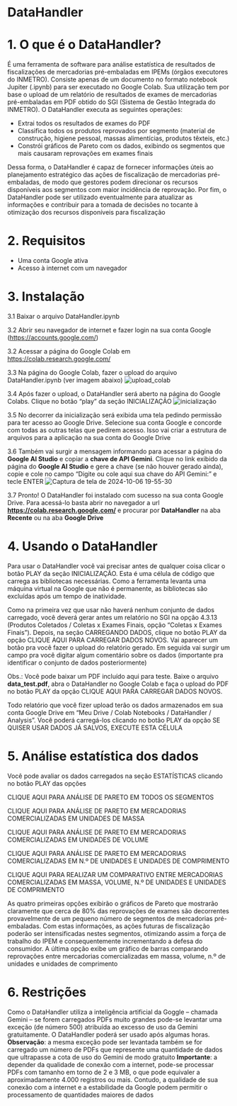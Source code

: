 # DataHandler
# 1. O que é o DataHandler?
É uma ferramenta de software para análise estatística de resultados de fiscalizações de mercadorias pré-embaladas em IPEMs (órgãos executores do INMETRO).
Consiste apenas de um documento no formato notebook Jupiter (.ipynb) para ser executado no Google Colab. Sua utilização tem por base o upload de um relatório de resultados de exames de mercadorias pré-embaladas em PDF obtido do SGI (Sistema de Gestão Integrada do INMETRO). O DataHandler executa as seguintes operações:

- Extrai todos os resultados de exames do PDF
- Classifica todos os produtos reprovados por segmento (material de construção, higiene pessoal, massas alimentícias, produtos têxteis, etc.)
- Constrói gráficos de Pareto com os dados, exibindo os segmentos que mais causaram reprovações em exames finais

Dessa forma, o DataHandler é capaz de fornecer informações úteis ao planejamento estratégico das ações de fiscalização de mercadorias pré-embaladas, de modo que gestores podem direcionar os recursos disponíveis aos segmentos com maior incidência de reprovação.
Por fim, o DataHandler pode ser utilizado eventualmente para atualizar as informações e contribuir para a tomada de decisões no tocante à otimização dos recursos disponíveis para fiscalização

#  2. Requisitos
- Uma conta Google ativa
- Acesso à internet com um navegador

# 3. Instalação
3.1 Baixar o arquivo DataHandler.ipynb

3.2 Abrir seu navegador de internet e fazer login na sua conta Google (https://accounts.google.com/)

3.2 Acessar a página do Google Colab em https://colab.research.google.com/

3.3 Na página do Google Colab, fazer o upload do arquivo DataHandler.ipynb (ver imagem abaixo)
![upload_colab](https://github.com/user-attachments/assets/90b42f84-bf1c-4ad3-926d-b8ddee7a5b24)


3.4 Após fazer o upload, o DataHandler será aberto na página do Google Colabs. Clique no botão “play” da seção INICIALIZAÇÃO
![inicialização](https://github.com/user-attachments/assets/960a4264-040b-4bb3-b8fc-aa908d602f44)


3.5 No decorrer da inicialização será exibida uma tela pedindo permissão para ter acesso ao Google Drive. Selecione sua conta Google e concorde com todas as outras telas que pedirem acesso. Isso vai criar a estrutura de arquivos para a aplicação na sua conta do Google Drive

3.6 Também vai surgir a mensagem informando para acessar a página do **Google AI Studio** e copiar a **chave de API Gemini**. Clique no link exibido da página do **Google AI Studio** e gere a chave (se não houver gerado ainda), copie e cole no campo “Digite ou cole aqui sua chave do API Gemini:” e tecle ENTER
![Captura de tela de 2024-10-06 19-55-30](https://github.com/user-attachments/assets/f7e52790-6aec-4816-ac42-5d376f66bf2a)


3.7 Pronto! O DataHandler foi instalado com sucesso na sua conta Google Drive. Para acessá-lo basta abrir no navegador a url **https://colab.research.google.com/** e procurar por **DataHandler** na aba **Recente** ou na aba **Google Drive**

# 4. Usando o DataHandler
Para usar o DataHandler você vai precisar antes de qualquer coisa clicar o botão PLAY da seção INICIALIZAÇÃO. Esta é uma célula de código que carrega as bibliotecas necessárias. Como a ferramenta levanta uma máquina virtual na Google que não é permanente, as bibliotecas são excluídas após um tempo de inatividade.

Como na primeira vez que usar não haverá nenhum conjunto de dados carregado, você deverá gerar antes um relatório no SGI na opção 4.3.13 (Produtos Coletados / Coletas x Exames Finais, opção “Coletas x Exames Finais”). Depois, na seção CARREGANDO DADOS, clique no botão PLAY da opção CLIQUE AQUI PARA CARREGAR DADOS NOVOS. Vai aparecer um botão pra você fazer o upload do relatório gerado. Em seguida vai surgir um campo pra você digitar algum comentário sobre os dados (importante pra identificar o conjunto de dados posteriormente)

Obs.: Você pode baixar um PDF incluído aqui para teste. Baixe o arquivo **data_test.pdf**, abra o DataHandler no Google Colab e faça o upload do PDF no botão PLAY da opção CLIQUE AQUI PARA CARREGAR DADOS NOVOS.

Todo relatório que você fizer upload terão os dados armazenados em sua conta Google Drive em “Meu Drive / Colab Notebooks / DataHandler / Analysis”. Você poderá carregá-los clicando no botão PLAY da opção SE QUISER USAR DADOS JÁ SALVOS, EXECUTE ESTA CÉLULA

# 5. Análise estatística dos dados
Você pode avaliar os dados carregados na seção ESTATÍSTICAS clicando no botão PLAY das opções

CLIQUE AQUI PARA ANÁLISE DE PARETO EM TODOS OS SEGMENTOS

CLIQUE AQUI PARA ANÁLISE DE PARETO EM MERCADORIAS COMERCIALIZADAS EM UNIDADES DE MASSA

CLIQUE AQUI PARA ANÁLISE DE PARETO EM MERCADORIAS COMERCIALIZADAS EM UNIDADES DE VOLUME

CLIQUE AQUI PARA ANÁLISE DE PARETO EM MERCADORIAS COMERCIALIZADAS EM N.º DE UNIDADES E UNIDADES DE COMPRIMENTO

CLIQUE AQUI PARA REALIZAR UM COMPARATIVO ENTRE MERCADORIAS COMERCIALIZADAS EM MASSA, VOLUME, N.º DE UNIDADES E UNIDADES DE COMPRIMENTO

As quatro primeiras opções exibirão o gráficos de Pareto que mostrarão claramente que cerca de 80% das reprovações de exames são decorrentes provavelmente de um pequeno número de segmentos de mercadorias pré-embaladas. Com estas informações, as ações futuras de fiscalização poderão ser intensificadas nestes segmentos, otimizando assim a força de trabalho do IPEM e consequentemente incrementando a defesa do consumidor.
A última opção exibe um gráfico de barras comparando reprovações entre mercadorias comercializadas em massa, volume, n.º de unidades e unidades de comprimento

# 6. Restrições
Como o DataHandler utiliza a inteligência artificial da Goggle – chamada Gemini – se forem carregados PDFs muito grandes pode-se levantar uma exceção (de número 500) atribuída ao excesso de uso da Gemini gratuitamente. O DataHandler poderá ser usado após algumas horas.
**Observação**: a mesma exceção pode ser levantada também se for carregado um número de PDFs que represente uma quantidade de dados que ultrapasse a cota de uso do Gemini de modo gratuito
**Importante**: a depender da qualidade de conexão com a internet, pode-se processar PDFs com tamanho em torno de 2 e 3 MB, o que pode equivaler a aproximadamente 4.000 registros ou mais. Contudo, a qualidade de sua conexão com a internet e a estabilidade da Google podem permitir o processamento de quantidades maiores de dados
